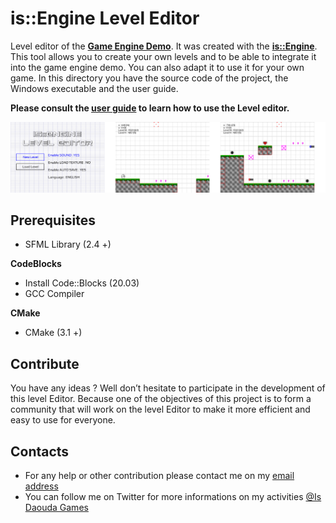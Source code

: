 # is::Engine Level Editor

Level editor of the **[Game Engine Demo](https://github.com/Is-Daouda/is-Engine-Demo)**. It was created with the **[is::Engine](https://github.com/Is-Daouda/is-Engine)**. This tool allows you to create your own levels and to be able to integrate it into the game engine demo. You can also adapt it to use it for your own game.
In this directory you have the source code of the project, the Windows executable and the user guide.

**Please consult the [user guide](./doc) to learn how to use the Level editor.**

![image](./images/demo_screen.png)

## Prerequisites
- SFML Library (2.4 +)

**CodeBlocks**
- Install Code::Blocks (20.03)
- GCC Compiler

**CMake**
- CMake (3.1 +)

## Contribute
You have any ideas ? Well don’t hesitate to participate in the development of this level Editor. Because one of the objectives of this project is to form a community that will work on the level Editor to make it more efficient and easy to use for everyone.

## Contacts
  * For any help or other contribution please contact me on my [email address](mailto:isdaouda.n@gmail.com)
  * You can follow me on Twitter for more informations on my activities [@Is Daouda Games](https://twitter.com/IsDaouda_Games)